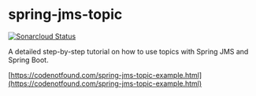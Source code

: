 # spring-jms-topic

[![Sonarcloud Status](https://sonarcloud.io/api/project_badges/measure?project=com.codenotfound%3Aspring-jms-topic&metric=alert_status)](https://sonarcloud.io/dashboard?id=com.codenotfound%3Aspring-jms-topic)

A detailed step-by-step tutorial on how to use topics with Spring JMS and Spring Boot.

[https://codenotfound.com/spring-jms-topic-example.html](https://codenotfound.com/spring-jms-topic-example.html)
